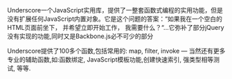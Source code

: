 
Underscore一个JavaScript实用库，提供了一整套函数式编程的实用功能，但是没有扩展任何JavaScript内置对象。它是这个问题的答案：“如果我在一个空白的HTML页面前坐下， 并希望立即开始工作， 我需要什么？“...它弥补了部分jQuery没有实现的功能,同时又是Backbone.js必不可少的部分

Underscore提供了100多个函数,包括常用的: map, filter, invoke — 当然还有更多专业的辅助函数,如:函数绑定, JavaScript模板功能,创建快速索引, 强类型相等测试, 等等.